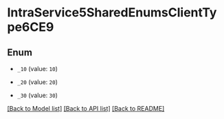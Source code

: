 # IntraService5SharedEnumsClientType6CE9

## Enum


* `_10` (value: `10`)

* `_20` (value: `20`)

* `_30` (value: `30`)


[[Back to Model list]](../README.md#documentation-for-models) [[Back to API list]](../README.md#documentation-for-api-endpoints) [[Back to README]](../README.md)


